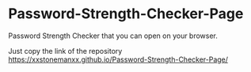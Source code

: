 # Password-Strength-Checker-Page
Password Strength Checker that you can open on your browser.

Just copy the link of the repository
https://xxstonemanxx.github.io/Password-Strength-Checker-Page/
